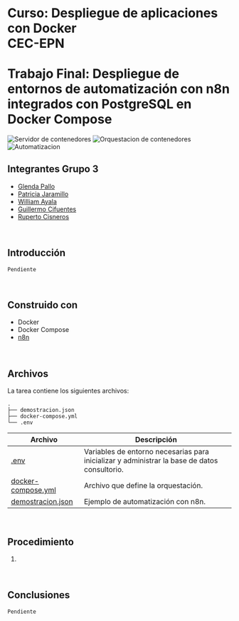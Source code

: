 # Curso: Despliegue de aplicaciones con Docker<br/>CEC-EPN<br/><br/>Trabajo Final:  Despliegue de entornos de automatización con n8n integrados con PostgreSQL en Docker Compose

![Servidor de contenedores][cont-shield]
![Orquestacion de contenedores][ccom-shield]
![Automatizacion][n8n-shield]

## Integrantes Grupo 3

- [Glenda Pallo](https://github.com/glendypallo/DespliegueContenedores-TrabajoFinal-GP)
- [Patricia Jaramillo](https://github.com/PatyJaramillo/DespliegueContenedores-TrabajoFinal-PJ)
- [William Ayala](https://github.com/wrayalav/DespliegueContenedores-TrabajoFinal-WA)
- [Guillermo Cifuentes](https://github.com/guillogps/DespliegueContenedores-TrabajoFinal-GC)
- [Ruperto Cisneros](https://github.com/srcisnerosv-star/DespliegueContenedores-TrabajoFinal-RC)

<br/>

## Introducción

`Pendiente`

<br/>

## Construido con

- Docker
- Docker Compose
- [n8n](https://hub.docker.com/r/n8nio/n8n)

<br/>

## Archivos

La tarea contiene los siguientes archivos:

```
.
├── demostracion.json
├── docker-compose.yml
└── .env
```

| Archivo | Descripción |
| ---- | ---- |
| [.env](.env) | Variables de entorno necesarias para inicializar y administrar la base de datos consultorio. |
| [docker-compose.yml](docker-compose.yml) | Archivo que define la orquestación. |
| [demostracion.json](demostracion.json) | Ejemplo de automatización con n8n. |

<br/>

## Procedimiento

1. 

<br/>

## Conclusiones

`Pendiente`

<!-- MARKDOWN LINKS & IMAGES -->
[cont-shield]: https://img.shields.io/badge/CONTAINER-DOCKER-red?style=for-the-badge&logo=docker
[ccom-shield]: https://img.shields.io/badge/CONTAINER-DOCKER%20COMPOSE-blue?style=for-the-badge&logo=docker
[n8n-shield]: https://img.shields.io/badge/WORKFLOW-N8N-green?style=for-the-badge&logo=n8n
